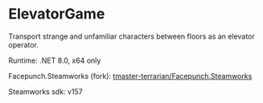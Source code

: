 # ElevatorGame
Transport strange and unfamiliar characters between floors as an elevator operator.

Runtime: .NET 8.0, x64 only

Facepunch.Steamworks (fork): [tmaster-terrarian/Facepunch.Steamworks](https://github.com/tmaster-terrarian/Facepunch.Steamworks)

Steamworks sdk: v157
